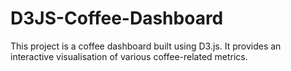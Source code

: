 # D3JS-Coffee-Dashboard

This project is a coffee dashboard built using D3.js. It provides an interactive visualisation of various coffee-related metrics.

